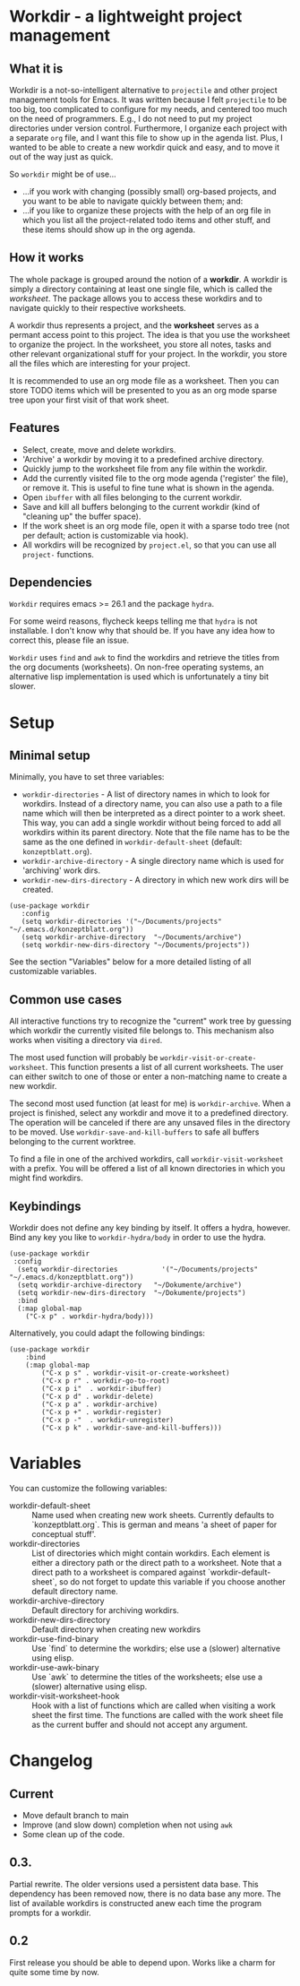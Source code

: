 # Workdir - a lightweight project management

## What it is

Workdir is a not-so-intelligent alternative to `projectile` and other
project management tools for Emacs. It was written because I felt
`projectile` to be too big, too complicated to configure for my needs,
and centered too much on the need of programmers. E.g., I do not need
to put my project directories under version control. Furthermore, I
organize each project with a separate `org` file, and I want this file
to show up in the agenda list. Plus, I wanted to be able to create a
new workdir quick and easy, and to move it out of the way just as
quick.

So `workdir` might be of use...

 - ...if you work with changing (possibly small) org-based projects,
   and you want to be able to navigate quickly between them; and:
 - ...if you like to organize these projects with the help of an org
   file in which you list all the project-related todo items and other
   stuff, and these items should show up in the org agenda.

## How it works

The whole package is grouped around the notion of a **workdir**. A
workdir is simply a directory containing at least one single file,
which is called the *worksheet*. The package allows you to access
these workdirs and to navigate quickly to their respective worksheets.

A workdir thus represents a project, and the **worksheet** serves as a
permant access point to this project. The idea is that you use the
worksheet to organize the project. In the worksheet, you store all
notes, tasks and other relevant organizational stuff for your project.
In the workdir, you store all the files which are interesting for your
project.

It is recommended to use an org mode file as a worksheet. Then you can
store TODO items which will be presented to you as an org mode sparse
tree upon your first visit of that work sheet.

## Features

 * Select, create, move and delete workdirs.
 * 'Archive' a workdir by moving it to a predefined archive directory. 
 * Quickly jump to the worksheet file from any file within the workdir. 
 * Add the currently visited file to the org mode agenda ('register'
   the file), or remove it. This is useful to fine tune what is shown
   in the agenda.
 * Open `ibuffer` with all files belonging to the current workdir.
 * Save and kill all buffers belonging to the current workdir (kind of
   "cleaning up" the buffer space).
 * If the work sheet is an org mode file, open it with a sparse todo
   tree (not per default; action is customizable via hook).
* All workdirs will be recognized by `project.el`, so that you can use
  all `project-` functions.

## Dependencies

`Workdir` requires emacs >= 26.1 and the package `hydra`.

For some weird reasons, flycheck keeps telling me that `hydra` is not
installable. I don't know why that should be. If you have any idea how
to correct this, please file an issue.

`Workdir` uses `find` and `awk` to find the workdirs and retrieve the
titles from the org documents (worksheets). On non-free operating
systems, an alternative lisp implementation is used which is
unfortunately a tiny bit slower.

# Setup

## Minimal setup

Minimally, you have to set three variables:

 * `workdir-directories` - A list of directory names in which to look
   for workdirs. Instead of a directory name, you can also use a
   path to a file name which will then be interpreted as a direct
   pointer to a work sheet. This way, you can add a single workdir
   without being forced to add all workdirs within its parent
   directory. Note that the file name has to be the same
   as the one defined in `workdir-default-sheet` (default:
   `konzeptblatt.org`).
 * `workdir-archive-directory` - A single directory name which is used
   for 'archiving' work dirs.
 * `workdir-new-dirs-directory` - A directory in which new work dirs
   will be created. 

``` emacs-lisp
(use-package workdir
   :config
   (setq workdir-directories '("~/Documents/projects" "~/.emacs.d/konzeptblatt.org"))
   (setq workdir-archive-directory  "~/Documents/archive")
   (setq workdir-new-dirs-directory "~/Documents/projects"))
```

See the section "Variables" below for a more detailed listing of all
customizable variables.

## Common use cases 

All interactive functions try to recognize the "current" work tree by
guessing which workdir the currently visited file belongs to. This
mechanism also works when visiting a directory via `dired`.

The most used function will probably be
`workdir-visit-or-create-worksheet`. This function presents a list of
all current worksheets. The user can either switch to one of those or
enter a non-matching name to create a new workdir.

The second most used function (at least for me) is `workdir-archive`.
When a project is finished, select any workdir and move it to a
predefined directory. The operation will be canceled if there are any
unsaved files in the directory to be moved. Use
`workdir-save-and-kill-buffers` to safe all buffers belonging to the
current worktree.

To find a file in one of the archived workdirs, call
`workdir-visit-worksheet` with a prefix. You will be offered a list of
all known directories in which you might find workdirs.

## Keybindings

Workdir does not define any key binding by itself. It offers a hydra,
however. Bind any key you like to `workdir-hydra/body` in order to use
the hydra. 

``` emacs-lisp
(use-package workdir
 :config
  (setq workdir-directories           '("~/Documents/projects" "~/.emacs.d/konzeptblatt.org"))
  (setq workdir-archive-directory   "~/Dokumente/archive")
  (setq workdir-new-dirs-directory  "~/Dokumente/projects")
  :bind
  (:map global-map
	("C-x p" . workdir-hydra/body)))
```

Alternatively, you could adapt the following bindings:

``` emacs-lisp
(use-package workdir
	:bind
	(:map global-map
		("C-x p s" . workdir-visit-or-create-worksheet)
		("C-x p r" . workdir-go-to-root)
		("C-x p i"  . workdir-ibuffer)
		("C-x p d" . workdir-delete)
		("C-x p a" . workdir-archive)
		("C-x p +" . workdir-register)
		("C-x p -"  . workdir-unregister)
		("C-x p k" . workdir-save-and-kill-buffers)))
```

# Variables

You can customize the following variables:

<dl>
<dt>workdir-default-sheet</dt>
<dd>Name used when creating new work sheets.
Currently defaults to `konzeptblatt.org`. This is german and means
	'a sheet of paper for conceptual stuff'.</dd>

<dt>workdir-directories</dt>
<dd> List of directories which might contain workdirs. Each element is
either a directory path or the direct path to a worksheet. Note that a
direct path to a worksheet is compared against
`workdir-default-sheet`, so do not forget to update this variable if
you choose another default directory name.</dd>

<dt>workdir-archive-directory</dt>
<dd> Default directory for archiving  workdirs.</dd>

<dt> workdir-new-dirs-directory</dt>
<dd> Default directory when creating new workdirs</dd>

<dt> workdir-use-find-binary</dt>
<dd> Use `find` to determine the workdirs; else use a (slower)
alternative using elisp.</dd>

<dt> workdir-use-awk-binary</dt> <dd> Use `awk` to determine the
titles of the worksheets; else use a (slower) alternative using
elisp.</dd>

  <dt>workdir-visit-worksheet-hook</dt>  
 <dd>Hook with a list of functions which are called when visiting a
work sheet the first time. The functions are called with the work
sheet file as the current buffer and should not accept any
argument.</dd> 

</dl>

# Changelog

## Current

 - Move default branch to main
 - Improve (and slow down) completion when not using `awk`
 - Some clean up of the code.

## 0.3.

Partial rewrite. The older versions used a persistent data base. This
dependency has been removed now, there is no data base any more. The
list of available workdirs is constructed anew each time the program
prompts for a workdir.

## 0.2

First release you should be able to depend upon. Works like a charm
for quite some time by now.
